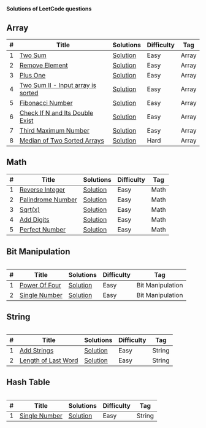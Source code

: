 <h4>Solutions of LeetCode questions</h4>
<h2>Array</h2>
<table>
<thead>
<tr>
<th>#</th>
<th>Title</th>
<th>Solutions</th>
<th>Difficulty</th>
<th>Tag</th>
</tr>
</thead>
<tbody>


<tr>
<tr>
<td>1</td>
<td><a href="https://leetcode.com/problems/two-sum/" rel="nofollow">Two Sum</a></td>
<td><a href="https://github.com/nnatevan/LeetCode/blob/master/Data%20Structure/Two%20Sum/src/com/company/Main.java">Solution</a></td>
<td>Easy</td>
<td>Array</td>
</tr>
</tr>


<tr>
<tr>
<td>2</td>
<td><a href="https://leetcode.com/problems/remove-element/" rel="nofollow">Remove Element</a></td>
<td><a href="https://github.com/nnatevan/LeetCode/blob/master/Data%20Structure/Remove%20Element/src/com/company/Main.java">Solution</a></td>
<td>Easy</td>
<td>Array</td>
</tr>
</tr>

<tr>
<tr>
<td>3</td>
<td><a href="https://leetcode.com/problems/plus-one/" rel="nofollow">Plus One</a></td>
<td><a href="https://github.com/nnatevan/LeetCode/blob/master/Data%20Structure/Plus%20One/src/com/company/Main.java">Solution</a></td>
<td>Easy</td>
<td>Array</td>
</tr>
</tr>


<tr>
<tr>
<td>4</td>
<td><a href="https://leetcode.com/problems/two-sum-ii-input-array-is-sorted/" rel="nofollow">Two Sum II - Input array is sorted</a></td>
<td><a href="https://github.com/nnatevan/LeetCode/blob/master/Data%20Structure/Two%20Sum%20II%20-%20Input%20array%20is%20sorted/src/com/company/Main.java">Solution</a></td>
<td>Easy</td>
<td>Array</td>
</tr>
</tr>


<tr>
<tr>
<td>5</td>
<td><a href="https://leetcode.com/problems/fibonacci-number/" rel="nofollow">Fibonacci Number</a></td>
<td><a href="https://github.com/nnatevan/LeetCode/blob/master/Data%20Structure/Fibonacci%20Number/src/com/company/Main.java">Solution</a></td>
<td>Easy</td>
<td>Array</td>
</tr>
</tr>


<tr>
<tr>
<td>6</td>
<td><a href="https://leetcode.com/problems/check-if-n-and-its-double-exist/" rel="nofollow">Check If N and Its Double Exist</a></td>
<td><a href="https://github.com/nnatevan/LeetCode/blob/master/Data%20Structure/Check%20If%20N%20and%20Its%20Double%20Exist/src/com/company/Main.java">Solution</a></td>
<td>Easy</td>
<td>Array</td>
</tr>
</tr>


<tr>
<tr>
<td>7</td>
<td><a href="https://leetcode.com/problems/third-maximum-number/" rel="nofollow">Third Maximum Number</a></td>
<td><a href="https://github.com/nnatevan/LeetCode/blob/master/Array/Third%20Maximum%20Number/src/com/company/Main.java">Solution</a></td>
<td>Easy</td>
<td>Array</td>
</tr>
</tr>


<tr>
<tr>
<td>8</td>
<td><a href="https://leetcode.com/problems/median-of-two-sorted-arrays/" rel="nofollow">Median of Two Sorted Arrays</a></td>
<td><a href="https://github.com/nnatevan/LeetCode/blob/master/Array/Third%20Maximum%20Number/src/com/company/Main.java">Solution</a></td>
<td>Hard</td>
<td>Array</td>
</tr>
</tr>
</table>


<h2>Math</h2>
<table>
<thead>
<tr>
<th>#</th>
<th>Title</th>
<th>Solutions</th>
<th>Difficulty</th>
<th>Tag</th>
</tr>
</thead>
<tbody>

<tr>
<tr>
<td>1</td>
<td><a href="https://leetcode.com/problems/reverse-integer/" rel="nofollow">Reverse Integer</a></td>
<td><a href="https://github.com/nnatevan/LeetCode/blob/master/Math/Reverse%20Integer/src/com/company/Main.java">Solution</a></td>
<td>Easy</td>
<td>Math</td>
</tr>
</tr>

<tr>
<tr>
<td>2</td>
<td><a href="https://leetcode.com/problems/palindrome-number/" rel="nofollow">Palindrome Number</a></td>
<td><a href="https://github.com/nnatevan/LeetCode/blob/master/Math/Palindrome%20Number/src/com/company/Main.java">Solution</a></td>
<td>Easy</td>
<td>Math</td>
</tr>
</tr>

<tr>
<tr>
<td>3</td>
<td><a href="https://leetcode.com/problems/sqrtx/" rel="nofollow">Sqrt(x)</a></td>
<td><a href="https://github.com/nnatevan/LeetCode/blob/master/Math/sqrt(x)/src/com/company/Main.java">Solution</a></td>
<td>Easy</td>
<td>Math</td>
</tr>
</tr>


<tr>
<tr>
<td>4</td>
<td><a href="https://leetcode.com/problems/add-digits/" rel="nofollow">Add Digits</a></td>
<td><a href="https://github.com/nnatevan/LeetCode/blob/master/String/Add%20String/src/com/company/Main.java">Solution</a></td>
<td>Easy</td>
<td>Math</td>
</tr>
</tr>


<tr>
<tr>
<td>5</td>
<td><a href="https://leetcode.com/problems/perfect-number/" rel="nofollow">Perfect Number</a></td>
<td><a href="https://github.com/nnatevan/LeetCode/blob/master/Math/PerfectNumber/src/com/company/Main.java">Solution</a></td>
<td>Easy</td>
<td>Math</td>
</tr>
</tr>


</table>

<table>
<h2>Bit Manipulation</h2>
<table>
<thead>
<tr>
<th>#</th>
<th>Title</th>
<th>Solutions</th>
<th>Difficulty</th>
<th>Tag</th>
</tr>
</thead>
<tbody>

<tr>
<tr>
<td>1</td>
<td><a href="https://leetcode.com/problems/power-of-four/" rel="nofollow">Power Of Four</a></td>
<td><a href="https://github.com/nnatevan/LeetCode/blob/master/Bit%20Manipulation/Power%20of%20Four/src/com/company/Main.java">Solution</a></td>
<td>Easy</td>
<td>Bit Manipulation</td>
</tr>
</tr>  

 <tr>
<tr>
<td>2</td>
<td><a href="https://leetcode.com/problems/single-number/" rel="nofollow">Single Number</a></td>
<td><a href="https://github.com/nnatevan/LeetCode/blob/master/Bit%20Manipulation/Single%20Number/src/com/company/Main.java">Solution</a></td>
<td>Easy</td>
<td>Bit Manipulation</td>
</tr>
</tr>  
</table>



<table>
<h2>String</h2>
<table>
<thead>
<tr>
<th>#</th>
<th>Title</th>
<th>Solutions</th>
<th>Difficulty</th>
<th>Tag</th>
</tr>
</thead>
<tbody>

 
<tr>
<tr>
<td>1</td>
<td><a href="https://leetcode.com/problems/add-strings/" rel="nofollow">Add Strings</a></td>
<td><a href="https://github.com/nnatevan/LeetCode/blob/master/String/Add%20String/src/com/company/Main.java">Solution</a></td>
<td>Easy</td>
<td>String</td>
</tr>
</tr>  
 
 
 <tr>
<tr>
<td>2</td>
<td><a href="https://leetcode.com/problems/length-of-last-word/" rel="nofollow">Length of Last Word</a></td>
<td><a href="https://github.com/nnatevan/LeetCode/blob/master/String/Length%20of%20Last%20Word/src/com/company/Main.java">Solution</a></td>
<td>Easy</td>
<td>String</td>
</tr>
</tr>  

<table>
<h2>Hash Table</h2>
<table>
<thead>
<tr>
<th>#</th>
<th>Title</th>
<th>Solutions</th>
<th>Difficulty</th>
<th>Tag</th>
</tr>
</thead>
<tbody>

 
 <tr>
<tr>
<td>1</td>
<td><a href="https://leetcode.com/problems/single-number/" rel="nofollow">Single Number</a></td>
<td><a href="https://github.com/nnatevan/LeetCode/blob/master/Hash%20Table/Single%20Number/src/com/company/Main.java">Solution</a></td>
<td>Easy</td>
<td>String</td>
</tr>
</tr>  

</table>
